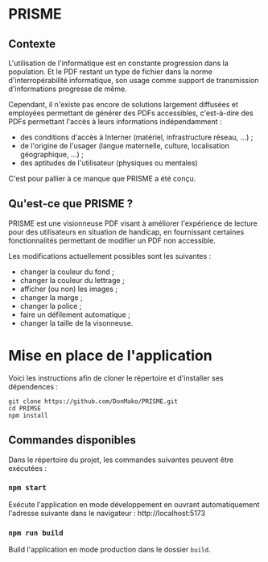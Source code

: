 # PRISME

## Contexte

L'utilisation de l'informatique est en constante progression dans la population. Et le PDF restant un type de fichier dans la norme d'interropérabilité informatique, son usage comme support de transmission d'informations progresse de même.

Cependant, il n'existe pas encore de solutions largement diffusées et employées permettant de générer des PDFs accessibles, c'est-à-dire des PDFs permettant l'accès à leurs informations indépendamment :
- des conditions d'accès à Interner (matériel, infrastructure réseau, ...) ;
- de l'origine de l'usager (langue maternelle, culture, localisation géographique, ...) ;
- des aptitudes de l'utilisateur (physiques ou mentales)

C'est pour pallier à ce manque que PRISME a été conçu.

## Qu'est-ce que PRISME ?

PRISME est une visionneuse PDF visant à améliorer l'expérience de lecture pour des utilisateurs en situation de handicap, en fournissant certaines fonctionnalités permettant de modifier un PDF non accessible.

Les modifications actuellement possibles sont les suivantes :
- changer la couleur du fond ;
- changer la couleur du lettrage ;
- afficher (ou non) les images ;
- changer la marge ;
- changer la police ;
- faire un défilement automatique ;
- changer la taille de la visonneuse. 

# Mise en place de l'application

Voici les instructions afin de cloner le répertoire et d'installer ses dépendences :
```
git clone https://github.com/DonMako/PRISME.git
cd PRIMSE
npm install
```

## Commandes disponibles 

Dans le répertoire du projet, les commandes suivantes peuvent être exécutées :

### `npm start`

Exécute l'application en mode développement en ouvrant automatiquement l'adresse suivante dans le navigateur : http://localhost:5173

### `npm run build`

Build l'application en mode production dans le dossier `build`.
